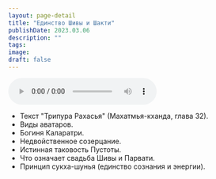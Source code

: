 ```yaml
---
layout: page-detail
title: "Единство Шивы и Шакти"
publishDate: 2023.03.06
description: ""
tags:
image:
draft: false
---
```


<audio title="2023.03.06 - Единство Шивы и Шакти.mp3" src="https://filer-api.advayta.org/v1.0/public/files/75212" controls=""></audio>

* Текст "Трипура Рахасья" (Махатмья-кханда, глава 32).
* Виды аватаров.
* Богиня Каларатри.
* Недвойственное созерцание.
* Истинная таковость Пустоты.
* Что означает свадьба Шивы и Парвати.
* Принцип сукха-шунья (единство сознания и энергии).

  
